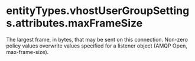 # entityTypes.vhostUserGroupSettings.attributes.maxFrameSize

The largest frame, in bytes, that may be sent on this connection. Non-zero policy values overwrite values specified for a listener object (AMQP Open, max-frame-size).

